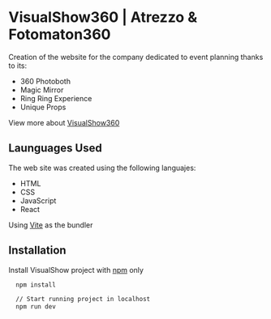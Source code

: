 
# VisualShow360 | Atrezzo & Fotomaton360

Creation of the website for the company dedicated to event planning thanks to its:

- 360 Photoboth
- Magic Mirror
- Ring Ring Experience
- Unique Props

View more about 
[VisualShow360](https://www.instagram.com/visualshow360?igshid=YmMyMTA2M2Y=)



## Launguages Used

The web site was created using the following languajes: 

- HTML
- CSS
- JavaScript
- React

Using [Vite](https://vitejs.dev/) as the bundler

## Installation

Install VisualShow project with [npm](https://www.npmjs.com/) only

```bash
  npm install

  // Start running project in localhost
  npm run dev
```